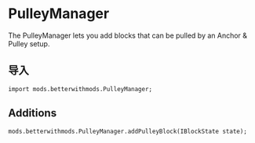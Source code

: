 # PulleyManager

The PulleyManager lets you add blocks that can be pulled by an Anchor & Pulley setup.

## 导入
```zenscript
import mods.betterwithmods.PulleyManager;
```

## Additions
```zenscript
mods.betterwithmods.PulleyManager.addPulleyBlock(IBlockState state);
```
